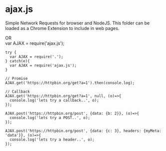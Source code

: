 ajax.js
=======

Simple Network Requests for browser and NodeJS.  This folder can be loaded as a Chrome Extension to include in
web pages.

<script src='ajax.js'></script>    
OR    
var AJAX = require('ajax.js');    

````
try {
  var AJAX = require('.');
} catch(e){
  var AJAX = require('ajax.js');
}

// Promise
AJAX.get('https://httpbin.org/get?a=1').then(console.log);

// Callback
AJAX.get('https://httpbin.org/get?a=1', null, (o)=>{
  console.log('lets try a callback..', o);
});

AJAX.post('https://httpbin.org/post', {data: {b: 2}}, (o)=>{
  console.log('lets try a POST..', o);
});

AJAX.post('https://httpbin.org/post', {data: {c: 3}, headers: {myMeta: 'data'}}, (o)=>{
  console.log('lets try a header..', o);
});
````